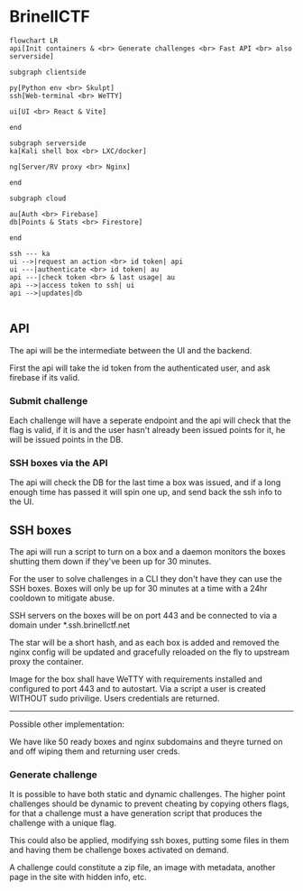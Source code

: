 # BrinellCTF

```mermaid
flowchart LR
api[Init containers & <br> Generate challenges <br> Fast API <br> also serverside]

subgraph clientside 

py[Python env <br> Skulpt]
ssh[Web-terminal <br> WeTTY]

ui[UI <br> React & Vite]

end

subgraph serverside
ka[Kali shell box <br> LXC/docker]

ng[Server/RV proxy <br> Nginx]

end

subgraph cloud

au[Auth <br> Firebase] 
db[Points & Stats <br> Firestore]

end

ssh --- ka
ui -->|request an action <br> id token| api
ui ---|authenticate <br> id token| au 
api ---|check token <br> & last usage| au
api -->|access token to ssh| ui 
api -->|updates|db


```

## API

The api will be the intermediate between the UI and the backend.

First the api will take the id token from the authenticated user, and ask firebase if its valid.


### Submit challenge

Each challenge will have a seperate endpoint and the api will check that the flag is valid, if it is and the user hasn't already been issued points for it, he will be issued points in the DB. 

### SSH boxes via the API

The api will check the DB for the last time a box was issued, and if a long enough time has passed it will spin one up, and send back the ssh info to the UI.

## SSH boxes 


The api will run a script to turn on a box and a daemon monitors the boxes shutting them down if they've been up for 30 minutes. 

For the user to solve challenges in a CLI they don't have they can use the SSH boxes. Boxes will only be up for 30 minutes at a time with a 24hr cooldown to mitigate abuse.

SSH servers on the boxes will be on port 443 and be connected to via a domain under *.ssh.brinellctf.net

The star will be a short hash, and as each box is added and removed the nginx config will be updated and gracefully reloaded on the fly to upstream proxy the container. 

Image for the box shall have WeTTY with requirements installed and configured to port 443 and to autostart.
Via a script a user is created WITHOUT sudo privilige. Users credentials are returned. 

---

Possible other implementation:

We have like 50 ready boxes and nginx subdomains and theyre turned on and off wiping them and returning user creds.  


### Generate challenge

It is possible to have both static and dynamic challenges. The higher point challenges should be dynamic to prevent cheating by copying others flags, for that a challenge must a have generation script that produces the challenge with a unique flag. 

This could also be applied, modifying ssh boxes, putting some files in them and having them be challenge boxes activated on demand. 

A challenge could constitute a zip file, an image with metadata, another page in the site with hidden info, etc. 